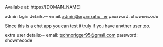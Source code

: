 Available at: https://[DOMAIN_NAME]

admin login details:--
email: admin@arpansahu.me
password: showmecode

Since this is a chat app you can test it truly if you have another user too.

extra user details:--
email: technorigger95@gmail.com
password: showmecode